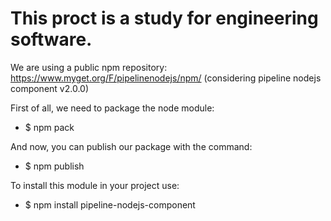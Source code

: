 This proct is a study for engineering software.
===================================

We are using a public npm repository: https://www.myget.org/F/pipelinenodejs/npm/
(considering pipeline nodejs component v2.0.0)


First of all, we need to package the node module:
* $ npm pack

And now, you can publish our package with the command:

* $ npm publish 

To install this module in your project use:
* $ npm install pipeline-nodejs-component
